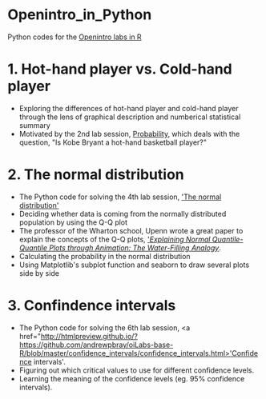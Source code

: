 # Openintro_in_Python
Python codes for the <a href="https://www.openintro.org/stat/labs.php?stat_lab_software=R">Openintro labs in R</a> 

# 1. Hot-hand player vs. Cold-hand player 
* Exploring the differences of hot-hand player and cold-hand player through the lens of graphical description and numberical statistical summary
* Motivated by the 2nd lab session, <a href="https://www.openintro.org/download.php?file=os2_lab_02A">Probability</a>, which deals with the question, "Is Kobe Bryant a hot-hand basketball player?"

# 2. The normal distribution
* The Python code for solving the 4th lab session, <a href="http://htmlpreview.github.io/?https://github.com/andrewpbray/oiLabs-base-R/blob/master/normal_distribution/normal_distribution.html"> 'The normal distribution' </a>
* Deciding whether data is coming from the normally distributed population by using the Q-Q plot
* The professor of the Wharton school, Upenn wrote a great paper to explain the concepts of the Q-Q plots, <a href="http://www-stat.wharton.upenn.edu/~stine/shiny/quantile_plot.pdf">'*Explaining Normal Quantile-Quantile Plots through Animation: The Water-Filling Analogy*</a>.
* Calculating the probability in the normal distribution
* Using Matplotlib's subplot function and seaborn to draw several plots side by side

# 3. Confindence intervals
* The Python code for solving the 6th lab session, <a href="http://htmlpreview.github.io/?https://github.com/andrewpbray/oiLabs-base-R/blob/master/confidence_intervals/confidence_intervals.html>'Confidence intervals'</a>.
* Figuring out which critical values to use for different confidence levels. 
* Learning the meaning of the confidence levels (eg. 95% confidence intervals).
